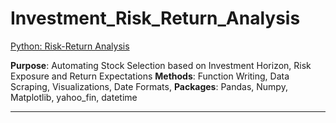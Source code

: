 # Investment_Risk_Return_Analysis


[Python: Risk-Return Analysis](https://colab.research.google.com/drive/1Pah5ofqlS-bt3jjoAZ-i6irLWu7y5npG/)

**Purpose**: Automating Stock Selection based on Investment Horizon, Risk Exposure and Return Expectations
**Methods**: Function Writing, Data Scraping, Visualizations, Date Formats, 
**Packages**: Pandas, Numpy, Matplotlib, yahoo_fin, datetime

_____________________________________________________________________________________________________________

